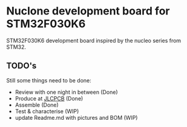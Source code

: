 # Nuclone development board for STM32F030K6
STM32F030K6 development board inspired by the nucleo series from STM32.
## TODO's
Still some things need to be done:
* Review with one night in between (Done)
* Produce at [JLCPCB](https://jlcpcb.com/) (Done)
* Assemble (Done)
* Test & characterise (WIP)
* update Readme.md with pictures and BOM (WIP)

